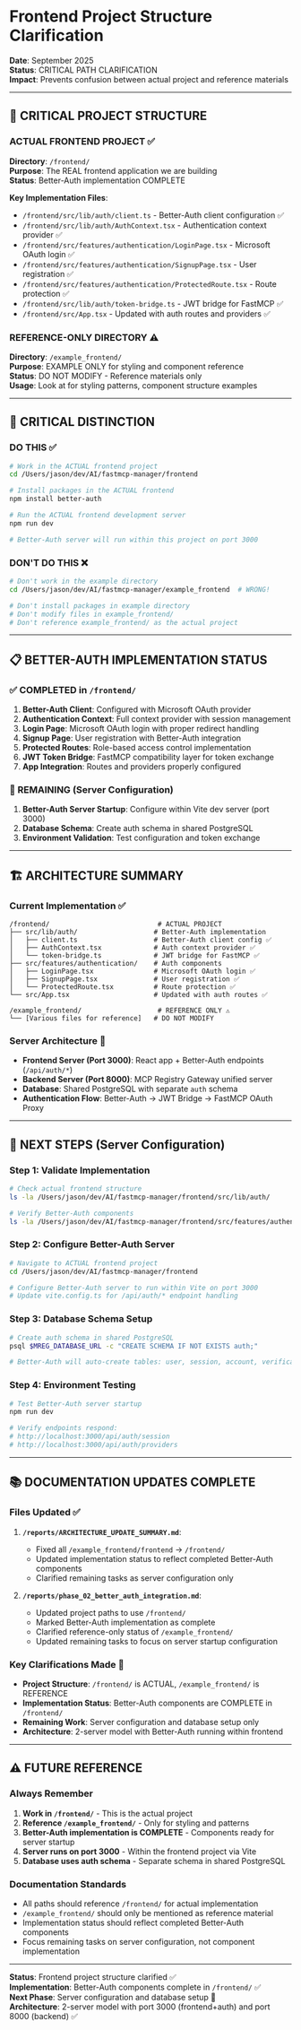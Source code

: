 # Frontend Project Structure Clarification

**Date**: September 2025  
**Status**: CRITICAL PATH CLARIFICATION  
**Impact**: Prevents confusion between actual project and reference materials  

---

## 🎯 **CRITICAL PROJECT STRUCTURE**

### **ACTUAL FRONTEND PROJECT** ✅
**Directory**: `/frontend/`  
**Purpose**: The REAL frontend application we are building  
**Status**: Better-Auth implementation COMPLETE  

**Key Implementation Files**:
- `/frontend/src/lib/auth/client.ts` - Better-Auth client configuration ✅
- `/frontend/src/lib/auth/AuthContext.tsx` - Authentication context provider ✅
- `/frontend/src/features/authentication/LoginPage.tsx` - Microsoft OAuth login ✅
- `/frontend/src/features/authentication/SignupPage.tsx` - User registration ✅
- `/frontend/src/features/authentication/ProtectedRoute.tsx` - Route protection ✅
- `/frontend/src/lib/auth/token-bridge.ts` - JWT bridge for FastMCP ✅
- `/frontend/src/App.tsx` - Updated with auth routes and providers ✅

### **REFERENCE-ONLY DIRECTORY** ⚠️
**Directory**: `/example_frontend/`  
**Purpose**: EXAMPLE ONLY for styling and component reference  
**Status**: DO NOT MODIFY - Reference materials only  
**Usage**: Look at for styling patterns, component structure examples  

---

## 🚨 **CRITICAL DISTINCTION**

### **DO THIS** ✅
```bash
# Work in the ACTUAL frontend project
cd /Users/jason/dev/AI/fastmcp-manager/frontend

# Install packages in the ACTUAL frontend
npm install better-auth

# Run the ACTUAL frontend development server
npm run dev

# Better-Auth server will run within this project on port 3000
```

### **DON'T DO THIS** ❌
```bash
# Don't work in the example directory
cd /Users/jason/dev/AI/fastmcp-manager/example_frontend  # WRONG!

# Don't install packages in example directory
# Don't modify files in example_frontend/
# Don't reference example_frontend/ as the actual project
```

---

## 📋 **BETTER-AUTH IMPLEMENTATION STATUS**

### **✅ COMPLETED in `/frontend/`**
1. **Better-Auth Client**: Configured with Microsoft OAuth provider
2. **Authentication Context**: Full context provider with session management
3. **Login Page**: Microsoft OAuth login with proper redirect handling
4. **Signup Page**: User registration with Better-Auth integration
5. **Protected Routes**: Role-based access control implementation
6. **JWT Token Bridge**: FastMCP compatibility layer for token exchange
7. **App Integration**: Routes and providers properly configured

### **🔄 REMAINING (Server Configuration)**
1. **Better-Auth Server Startup**: Configure within Vite dev server (port 3000)
2. **Database Schema**: Create auth schema in shared PostgreSQL
3. **Environment Validation**: Test configuration and token exchange

---

## 🏗️ **ARCHITECTURE SUMMARY**

### **Current Implementation** ✅
```
/frontend/                           # ACTUAL PROJECT
├── src/lib/auth/                   # Better-Auth implementation
│   ├── client.ts                   # Better-Auth client config ✅
│   ├── AuthContext.tsx             # Auth context provider ✅
│   └── token-bridge.ts             # JWT bridge for FastMCP ✅
├── src/features/authentication/    # Auth components
│   ├── LoginPage.tsx               # Microsoft OAuth login ✅
│   ├── SignupPage.tsx              # User registration ✅
│   └── ProtectedRoute.tsx          # Route protection ✅
└── src/App.tsx                     # Updated with auth routes ✅

/example_frontend/                   # REFERENCE ONLY ⚠️
└── [Various files for reference]   # DO NOT MODIFY
```

### **Server Architecture** 🎯
- **Frontend Server (Port 3000)**: React app + Better-Auth endpoints (`/api/auth/*`)
- **Backend Server (Port 8000)**: MCP Registry Gateway unified server
- **Database**: Shared PostgreSQL with separate `auth` schema
- **Authentication Flow**: Better-Auth → JWT Bridge → FastMCP OAuth Proxy

---

## 🚀 **NEXT STEPS (Server Configuration)**

### **Step 1**: Validate Implementation
```bash
# Check actual frontend structure
ls -la /Users/jason/dev/AI/fastmcp-manager/frontend/src/lib/auth/

# Verify Better-Auth components
ls -la /Users/jason/dev/AI/fastmcp-manager/frontend/src/features/authentication/
```

### **Step 2**: Configure Better-Auth Server
```bash
# Navigate to ACTUAL frontend project
cd /Users/jason/dev/AI/fastmcp-manager/frontend

# Configure Better-Auth server to run within Vite on port 3000
# Update vite.config.ts for /api/auth/* endpoint handling
```

### **Step 3**: Database Schema Setup
```bash
# Create auth schema in shared PostgreSQL
psql $MREG_DATABASE_URL -c "CREATE SCHEMA IF NOT EXISTS auth;"

# Better-Auth will auto-create tables: user, session, account, verification
```

### **Step 4**: Environment Testing
```bash
# Test Better-Auth server startup
npm run dev

# Verify endpoints respond:
# http://localhost:3000/api/auth/session
# http://localhost:3000/api/auth/providers
```

---

## 📚 **DOCUMENTATION UPDATES COMPLETE**

### **Files Updated** ✅
1. **`/reports/ARCHITECTURE_UPDATE_SUMMARY.md`**:
   - Fixed all `/example_frontend/frontend` → `/frontend/`
   - Updated implementation status to reflect completed Better-Auth components
   - Clarified remaining tasks as server configuration only

2. **`/reports/phase_02_better_auth_integration.md`**:
   - Updated project paths to use `/frontend/`
   - Marked Better-Auth implementation as complete
   - Clarified reference-only status of `/example_frontend/`
   - Updated remaining tasks to focus on server startup configuration

### **Key Clarifications Made** 🎯
- **Project Structure**: `/frontend/` is ACTUAL, `/example_frontend/` is REFERENCE
- **Implementation Status**: Better-Auth components are COMPLETE in `/frontend/`
- **Remaining Work**: Server configuration and database setup only
- **Architecture**: 2-server model with Better-Auth running within frontend

---

## ⚠️ **FUTURE REFERENCE**

### **Always Remember**
1. **Work in `/frontend/`** - This is the actual project
2. **Reference `/example_frontend/`** - Only for styling and patterns
3. **Better-Auth implementation is COMPLETE** - Components ready for server startup
4. **Server runs on port 3000** - Within the frontend project via Vite
5. **Database uses auth schema** - Separate schema in shared PostgreSQL

### **Documentation Standards**
- All paths should reference `/frontend/` for actual implementation
- `/example_frontend/` should only be mentioned as reference material
- Implementation status should reflect completed Better-Auth components
- Focus remaining tasks on server configuration, not component implementation

---

**Status**: Frontend project structure clarified ✅  
**Implementation**: Better-Auth components complete in `/frontend/` ✅  
**Next Phase**: Server configuration and database setup 🔄  
**Architecture**: 2-server model with port 3000 (frontend+auth) and port 8000 (backend) ✅